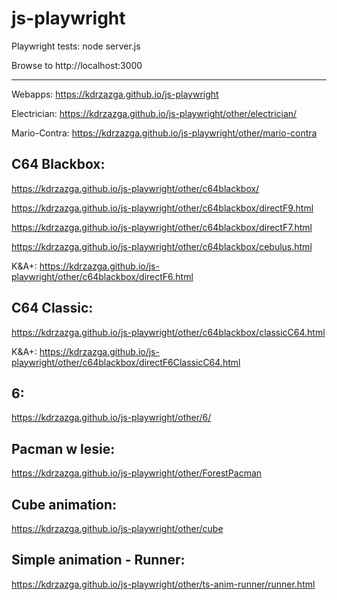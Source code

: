 # js-playwright

Playwright tests:
node server.js

Browse to http://localhost:3000

------------------------------------------

Webapps: https://kdrzazga.github.io/js-playwright

Electrician: https://kdrzazga.github.io/js-playwright/other/electrician/ 

Mario-Contra: https://kdrzazga.github.io/js-playwright/other/mario-contra

C64 Blackbox:
---
https://kdrzazga.github.io/js-playwright/other/c64blackbox/

https://kdrzazga.github.io/js-playwright/other/c64blackbox/directF9.html

https://kdrzazga.github.io/js-playwright/other/c64blackbox/directF7.html

https://kdrzazga.github.io/js-playwright/other/c64blackbox/cebulus.html

K&A+: https://kdrzazga.github.io/js-playwright/other/c64blackbox/directF6.html

C64 Classic:
---
https://kdrzazga.github.io/js-playwright/other/c64blackbox/classicC64.html

K&A+: https://kdrzazga.github.io/js-playwright/other/c64blackbox/directF6ClassicC64.html

6:
---
https://kdrzazga.github.io/js-playwright/other/6/

Pacman w lesie:
---
https://kdrzazga.github.io/js-playwright/other/ForestPacman

Cube animation:
--
https://kdrzazga.github.io/js-playwright/other/cube

Simple animation - Runner:
--
https://kdrzazga.github.io/js-playwright/other/ts-anim-runner/runner.html
